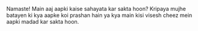 Namaste! Main aaj aapki kaise sahayata kar sakta hoon? Kripaya mujhe batayen ki kya aapke koi prashan hain ya kya main kisi visesh cheez mein aapki madad kar sakta hoon.